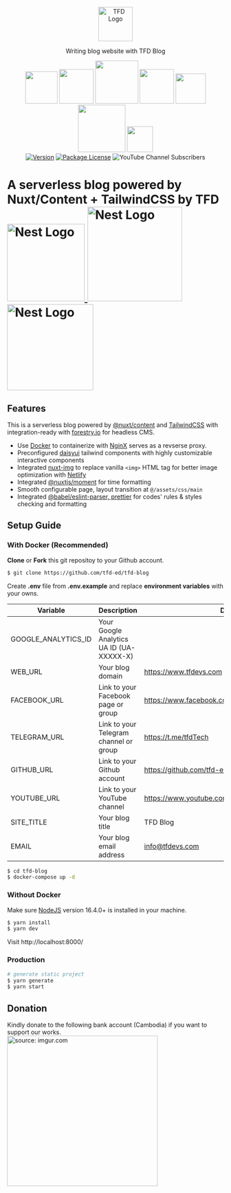 
<p align="center">  
  <a href="https://www.tfdevs.com" target="_blank" rel="noopener noreferrer"><img src="https://i.imgur.com/SZqGIpL.png" width="80" alt="TFD Logo" /></a>  
</p>  

<p align="center">Writing blog website with TFD Blog </p>  
<p align="center">  
<img src="https://img.shields.io/badge/docker-%230db7ed.svg?style=for-the-badge&logo=docker&logoColor=white" width="75">
<img src="https://img.shields.io/badge/node.js-%2343853D.svg?style=for-the-badge&logo=node.js&logoColor=white" width="80">  
<img src="https://img.shields.io/badge/javascript-%23323330.svg?style=for-the-badge&logo=javascript&logoColor=%23F7DF1E" width="100">  
<img src="https://img.shields.io/badge/ESLint-4B3263?style=for-the-badge&logo=eslint&logoColor=white" width="80">  
<img src="https://img.shields.io/badge/Nuxt-black?style=for-the-badge&logo=nuxt.js&logoColor=white" width="70">  
<img src="https://img.shields.io/badge/tailwindcss-%2338B2AC.svg?style=for-the-badge&logo=tailwind-css&logoColor=white" width="110">  
<img src="https://img.shields.io/badge/-jest-%23C21325?style=for-the-badge&logo=jest&logoColor=white" width="60">  
<br/>  
<a href="https://www.npmjs.com/package/nuxt" target="_blank"><img src="https://badgen.net/npm/v/nuxt" alt="Version" /></a>  
<a href="https://www.gnu.org/licenses/gpl-3.0" target="_blank"><img src="https://img.shields.io/badge/License-GPLv3-blue.svg" alt="Package License" /></a>  
<img alt="YouTube Channel Subscribers" src="https://img.shields.io/youtube/channel/subscribers/UCJHZ__wUxS9lgTZHMxpMJcQ?style=social">  
<br/>   
</p>  

<h1>A serverless blog powered by Nuxt/Content  + TailwindCSS by TFD
  <a  
    href="https://nestjs.com/"  
    target="blank"  
  >  
<br/>  
    <img  
      src="https://www.docker.com/wp-content/uploads/2022/03/horizontal-logo-monochromatic-white.png"  
      width="180"  
      alt="Nest Logo"  
    /> 
    <img  
      src="https://content.nuxtjs.org/logo-light.svg"  
      width="220"  
      alt="Nest Logo"  
    />  
<img  
      src="https://camo.githubusercontent.com/53b9876cd8e38928387c6824043b0e2772b15b1bfdb7f42d0864216abbf3dfe8/68747470733a2f2f7265666163746f72696e6775692e6e7963332e63646e2e6469676974616c6f6365616e7370616365732e636f6d2f7461696c77696e642d6c6f676f2e737667"  
      width="200"  
      alt="Nest Logo"  
    />  

  </a>  
</h1>  

## Features

This is a serverless blog powered by [@nuxt/content](https://content.nuxtjs.org/) and  [TailwindCSS](https://tailwindcss.com/)  with integration-ready with [forestry.io](https://forestry.io/) for headless CMS.

- Use [Docker](https://www.docker.com/) to containerize with [NginX](https://www.nginx.com/) serves as a revserse proxy.
- Preconfigured [daisyui](https://daisyui.com/) tailwind components with highly customizable interactive components
- Integrated [nuxt-img](https://image.nuxtjs.org/components/nuxt-img/) to replace vanilla  ``<img>`` HTML tag for better image optimization with [Netlify](https://www.netlify.com/)
- Integrated [@nuxtjs/moment](https://www.npmjs.com/package/@nuxtjs/moment) for time formatting
- Smooth configurable page, layout transition at ``@/assets/css/main``
- Integrated [@babel/eslint-parser, prettier](https://www.npmjs.com/package/@babel/eslint-parser) for codes' rules & styles checking and formatting

## Setup Guide
### With Docker (Recommended)
**Clone** or **Fork** this git repositoy to your Github account.
```bash  
$ git clone https://github.com/tfd-ed/tfd-blog  
````  
Create **.env** file from **.env.example** and replace **environment variables** with your owns.

| Variable  | Description  | Default  |  
|---|---|---|
| GOOGLE_ANALYTICS_ID  |  Your Google Analytics UA ID (UA-XXXXX-X) |   |
|  WEB_URL |  Your blog domain | https://www.tfdevs.com  |
|  FACEBOOK_URL |  Link to your Facebook page or group | https://www.facebook.com/teachingfordevelopment  |
|  TELEGRAM_URL | Link to your Telegram channel or group  |  https://t.me/tfdTech |
|  GITHUB_URL | Link to your Github account  | https://github.com/tfd-ed  |
| YOUTUBE_URL  |  Link to your YouTube channel |  https://www.youtube.com/c/TeachingForDevelopment |
|  SITE_TITLE | Your blog title  |  TFD Blog |
|  EMAIL |  Your blog email address | info@tfdevs.com  |

```bash    
$ cd tfd-blog   
$ docker-compose up -d   
````  

### Without Docker
Make sure [NodeJS](https://nodejs.dev/) version 16.4.0+ is installed in your machine.
```bash      
$ yarn install  
$ yarn dev  
````  
Visit http://localhost:8000/

### Production
```bash  
# generate static project  
$ yarn generate  
$ yarn start  
```  

## Donation

Kindly donate to the following bank account (Cambodia) if you want to support our works.  
<a href="https://imgur.com/fEjLJ0E"><img src="https://i.imgur.com/fEjLJ0E.jpg" title="source: imgur.com" width="350"  /></a> 

